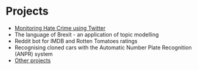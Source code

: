 # Projects

* [Monitoring Hate Crime using Twitter](https://mednche.github.io/HateCrime/)
* The language of Brexit - an application of topic modelling
* Reddit bot for IMDB and Rotten Tomatoes ratings
* Recognising cloned cars with the Automatic Number Plate Recognition (ANPR) system
* [Other projects](https://mednche.github.io/VariousProjects/)
